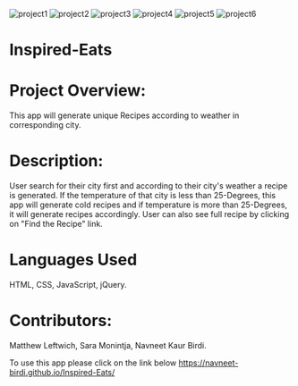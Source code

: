 ![project1](https://user-images.githubusercontent.com/103732777/176163321-1d272b42-ee02-4408-bb63-f2ae6412ac80.png)
![project2](https://user-images.githubusercontent.com/103732777/176163327-3899427f-0562-4f79-b3a2-e8e23df24a6f.png)
![project3](https://user-images.githubusercontent.com/103732777/176163331-6891741d-817a-474d-8ccf-4f38e59c1922.png)
![project4](https://user-images.githubusercontent.com/103732777/176161463-c67ac68e-ed3f-4a7b-9f43-3ddafe9d29d4.png)
![project5](https://user-images.githubusercontent.com/103732777/176161469-dc23ecb9-6c14-4391-9fa4-98e17c29ec08.png)
![project6](https://user-images.githubusercontent.com/103732777/176161472-dcd8be95-cbba-4c7f-92a7-c84b03c58f04.png)

# Inspired-Eats

# Project Overview: 
This app will generate unique Recipes according to weather in corresponding city.

# Description:
User search for their city first and according to their city's weather a recipe is generated. If the temperature of that city is less than 25-Degrees, this app will generate cold recipes and if temperature is more than 25-Degrees, it will generate recipes accordingly. User can also see full recipe by clicking on "Find the Recipe" link.

# Languages Used
HTML, CSS, JavaScript, jQuery.

# Contributors:
Matthew Leftwich,
Sara Monintja,
Navneet Kaur Birdi.

To use this app please click on the link below
https://navneet-birdi.github.io/Inspired-Eats/
